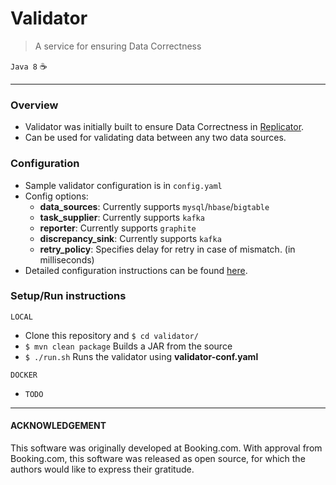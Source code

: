# Validator
> A service for ensuring Data Correctness

`Java 8` ☕️

---

### Overview
- Validator was initially built to ensure Data Correctness in [Replicator](https://github.com/mysql-time-machine/replicator).
- Can be used for validating data between any two data sources.

### Configuration
- Sample validator configuration is in `config.yaml`
- Config options:
    - **data_sources**: Currently supports `mysql`/`hbase`/`bigtable`
    - **task_supplier**: Currently supports `kafka`
    - **reporter**: Currently supports `graphite`
    - **discrepancy_sink**: Currently supports `kafka`
    - **retry_policy**: Specifies delay for retry in case of mismatch. (in milliseconds)
- Detailed configuration instructions can be found [here](https://github.com/mysql-time-machine/validator/tree/master/docs/CONFIGURATION.md).

### Setup/Run instructions
`LOCAL`
- Clone this repository and `$ cd validator/`
- `$ mvn clean package` Builds a JAR from the source
- `$ ./run.sh` Runs the validator using **validator-conf.yaml**

`DOCKER`
- `TODO`

---
#### ACKNOWLEDGEMENT

This software was originally developed at Booking.com. With approval from Booking.com, this software was released as open source, for which the authors would like to express their gratitude.
